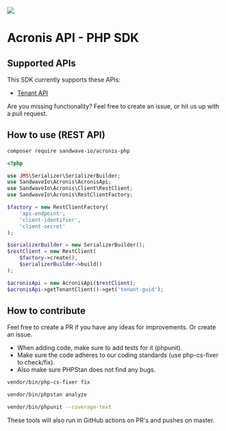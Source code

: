 [![](https://user-images.githubusercontent.com/60096509/91668964-54ecd500-eb11-11ea-9c35-e8f0b20b277a.png)](https://sandwave.io)

# Acronis API - PHP SDK

## Supported APIs

This SDK currently supports these APIs:

* [Tenant API](https://eu5-cloud.acronis.com/mc/api/2/doc#tenants)

Are you missing functionality? Feel free to create an issue, or hit us up with a pull request.

## How to use (REST API)

```bash
composer require sandwave-io/acronis-php
```

```php
<?php

use JMS\Serializer\SerializerBuilder;
use SandwaveIo\Acronis\AcronisApi;
use SandwaveIo\Acronis\Client\RestClient;
use SandwaveIo\Acronis\RestClientFactory;

$factory = new RestClientFactory(
    'api-endpoint',
    'client-identifier',
    'client-secret'
);

$serializerBuilder = new SerializerBuilder();
$restClient = new RestClient(
    $factory->create(),
    $serializerBuilder->build()
);

$acronisApi = new AcronisApi($restClient);
$acronisApi->getTenantClient()->get('tenant-guid');
```

## How to contribute

Feel free to create a PR if you have any ideas for improvements. Or create an issue.

* When adding code, make sure to add tests for it (phpunit).
* Make sure the code adheres to our coding standards (use php-cs-fixer to check/fix).
* Also make sure PHPStan does not find any bugs.

```bash
vendor/bin/php-cs-fixer fix

vendor/bin/phpstan analyze

vendor/bin/phpunit --coverage-text
```

These tools will also run in GitHub actions on PR's and pushes on master.
